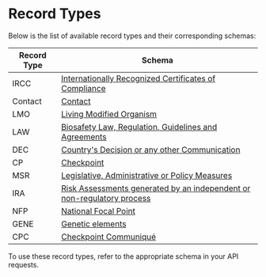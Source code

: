 # Record Types

Below is the list of available record types and their corresponding schemas:

| **Record Type** | **Schema**   |
| --------------- | ------------ |
| IRCC            | [Internationally Recognized Certificates of Compliance](/ircc/schema)   |
| Contact         | [Contact](/contact/schema)      |
| LMO         | [Living Modified Organism](/lmo/schema)      |
| LAW         | [Biosafety Law, Regulation, Guidelines and Agreements](/law/schema)      |
| DEC         | [Country's Decision or any other Communication](/dec/schema)      |
| CP         | [Checkpoint](/cp/schema)      |
| MSR         | [Legislative, Administrative or Policy Measures](/msr/schema)      |
| IRA         | [Risk Assessments generated by an independent or non-regulatory process](/ira/schema)      |
| NFP         | [National Focal Point](/nfp/schema)      |
| GENE         | [Genetic elements](/gene/schema)      |
| CPC         | [Checkpoint Communiqué](/cpc/schema)      |

To use these record types, refer to the appropriate schema in your API requests.